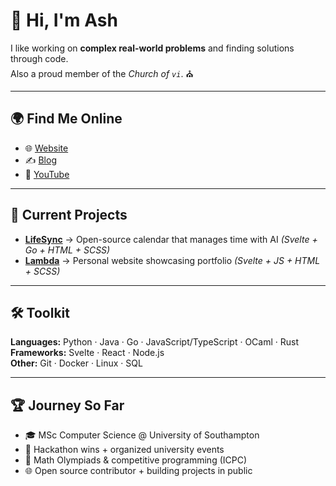 # 👋 Hi, I'm Ash  

I like working on **complex real-world problems** and finding solutions through code.  
Also a proud member of the *Church of `vi`*. ⛪️  

---

## 🌍 Find Me Online  
- 🌐 [Website](https://www.lambdatheultimate.com)  
- ✍️ [Blog](https://www.lambdatheultimate.com/blog)  
- 🎥 [YouTube](https://www.youtube.com/@theseaispretty)  

---

## 🚀 Current Projects  
- **[LifeSync](#)** → Open-source calendar that manages time with AI *(Svelte + Go + HTML + SCSS)*  
- **[Lambda](#)** → Personal website showcasing portfolio *(Svelte + JS + HTML + SCSS)*  

---

## 🛠️ Toolkit  
**Languages:** Python · Java · Go · JavaScript/TypeScript · OCaml · Rust  
**Frameworks:** Svelte · React · Node.js  
**Other:** Git · Docker · Linux · SQL  

---

## 🏆 Journey So Far  
- 🎓 MSc Computer Science @ University of Southampton  
- 🥇 Hackathon wins + organized university events  
- 🧮 Math Olympiads & competitive programming (ICPC)  
- 🌐 Open source contributor + building projects in public  
